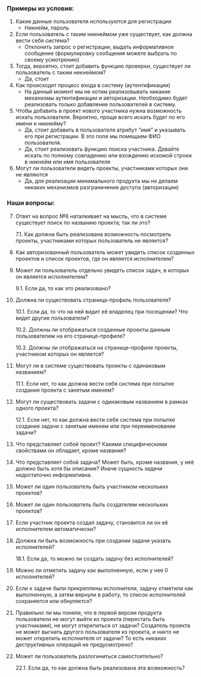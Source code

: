 ### Примеры из условия:

1. Какие данные пользователя используются для регистрации
   - Никнейм, пароль
2. Если пользователь с таким никнеймом уже существует, как должна вести себя система?
   - Отклонить запрос о регистрации, выдать информативное сообщение (формулировку сообщения можете выбрать по своему усмотрению)
3. Тогда, вероятно, стоит добавить функцию проверки, существует ли пользователь с таким никнеймом?
   - Да, стоит
4. Как происходит процесс входа в систему (аутентификации)
   - На данный момент мы не хотим реализовывать никакие механизмы аутентификации и авторизации. Необходимо будет реализовать только добавление пользователей в систему.
5. Чтобы добавить в проект нового участника нужна возможность искать пользователя. Вероятно, проще всего искать будет по его имени и никнейму?
   - Да, стоит добавить в пользователя атрибут “имя” и указывать его при регистрации. В это поле мы помещаем ФИО пользователя.
   - Да, стоит реализовать функцию поиска участника. Давайте искать по полному совпадению или вхождению искомой строки в никнейм или имя пользователя
6. Могут ли пользователи видеть проекты, участниками которых они не являются
   - Да, для реализации минимального продукта мы не делаем никаких механизмов разграничения доступа (авторизации)

### Наши вопросы:

7. Ответ на вопрос №6 наталкивает на мысль, что в системе существует поиск по названию проекта; так ли это?

    7.1. Как должна быть реализована возможность посмотреть проекты, участниками которых пользователь не является?

8. Как авторизованный пользователь может увидеть список созданных проектов и список проектов, где он является исполнителем?

9. Может ли пользователь отдельно увидеть список задач, в которых он является исполнителем?

    9.1. Если да, то как это реализовано?

10. Должна ли существовать страница-профиль пользователя?

    10.1. Если да, то что на ней видит её владелец при посещении? Что видят другие пользователи?

    10.2. Должны ли отображаться созданные проекты данным пользователем на его странице-профиле?

    10.3. Должны ли отображаться на странице-профиле проекты, участником которых он является?

11. Могут ли в системе существовать проекты с одинаковым названием?

    11.1. Если нет, то как должна вести себя система при попытке создания проекта с занятым именем?

12. Могут ли существовать задачи с одинаковым названием в рамках одного проекта?

    12.1. Если нет, то как должна вести себя система при попытке создания задачи с занятым именем или при переименовании задачи?

13. Что представляет собой проект? Какими специфическими свойствами он обладает, кроме названия?

14. Что представляет собой задача? Может быть, кроме названия, у неё должно быть хотя бы описание? Иначе сущность задачи недостаточно информативна.

15. Может ли один пользователь быть участником нескольких проектов?

16. Может ли один пользователь быть создателем нескольких проектов?

17. Если участник проекта создал задачу, становится ли он её исполнителем автоматически?

18. Должна ли быть возможность при создании задачи указать исполнителей?

    18.1. Если да, то можно ли создать задачу без исполнителей?

19. Можно ли отметить задачу как выполненную, если у нее 0 исполнителей?

20. Если к задаче были прикреплены исполнители, задачу отметили как выполненную, а затем вернули в работу, то список исполнителей сохраняется или обнуляется?

21. Правильно ли мы поняли, что в первой версии продукта пользователи не могут выйти из проекта (перестать быть участниками), не могут открепиться от задачи? Создатель проекта не может выгнать другого пользователя из проекта, и никто не может открепить исполнителя от задачи? То есть никаких деструктивных операций не предусмотрено?

22. Может ли пользователь разлогиниться самостоятельно?

    22.1. Если да, то как должна быть реализована эта возможность?
